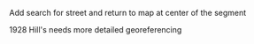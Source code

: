 Add search for street and return to map at center of the segment

1928 Hill's needs more detailed georeferencing